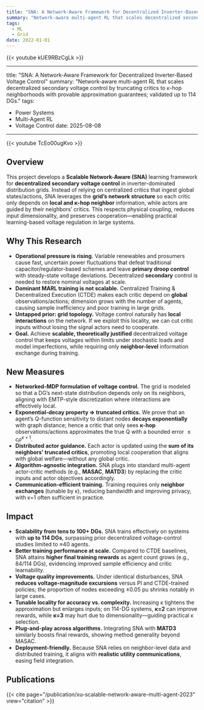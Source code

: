 ```yaml
---
title: "SNA: A Network-Aware Framework for Decentralized Inverter-Based Voltage Control"
summary: "Network-aware multi-agent RL that scales decentralized secondary voltage control by truncating critics to κ-hop neighborhoods with provable approximation guarantees; validated up to 114 DGs."
tags:
  - ML
  - Grid
date: 2022-01-01
---
```



{{< youtube kUE9RBzCgLk >}}

---

title: "SNA: A Network-Aware Framework for Decentralized Inverter-Based Voltage Control"
summary: "Network-aware multi-agent RL that scales decentralized secondary voltage control by truncating critics to κ-hop neighborhoods with provable approximation guarantees; validated up to 114 DGs."
tags:

* Power Systems
* Multi-Agent RL
* Voltage Control
  date: 2025-08-08

---

{{< youtube TcEo00ugKvo >}}

## Overview

This project develops a **Scalable Network-Aware (SNA)** learning framework for **decentralized secondary voltage control** in inverter-dominated distribution grids. Instead of relying on centralized critics that ingest global states/actions, SNA leverages the **grid’s network structure** so each critic only depends on **local and κ-hop neighbor** information, while actors are guided by their neighbors’ critics. This respects physical coupling, reduces input dimensionality, and preserves cooperation—enabling practical learning-based voltage regulation in large systems.

## Why This Research

* **Operational pressure is rising.** Variable renewables and prosumers cause fast, uncertain power fluctuations that defeat traditional capacitor/regulator-based schemes and leave **primary droop control** with steady-state voltage deviations. Decentralized **secondary** control is needed to restore nominal voltages at scale.
* **Dominant MARL training is not scalable.** Centralized Training & Decentralized Execution (CTDE) makes each critic depend on **global** observations/actions; dimension grows with the number of agents, causing sample inefficiency and poor training in large grids.
* **Untapped prior: grid topology.** Voltage control naturally has **local interactions** on the network. If we exploit this locality, we can cut critic inputs without losing the signal actors need to cooperate.
* **Goal.** Achieve **scalable, theoretically justified** decentralized voltage control that keeps voltages within limits under stochastic loads and model imperfections, while requiring only **neighbor-level** information exchange during training.

## New Measures

* **Networked-MDP formulation of voltage control.** The grid is modeled so that a DG’s next-state distribution depends only on its neighbors, aligning with EMTP-style discretization where interactions are effectively local.
* **Exponential-decay property ⇒ truncated critics.** We prove that an agent’s Q-function sensitivity to distant nodes **decays exponentially** with graph distance; hence a critic that only sees **κ-hop** observations/actions approximates the true Q with a bounded error $\le c \rho^{\kappa+1}$.
* **Distributed actor guidance.** Each actor is updated using the **sum of its neighbors’ truncated critics**, promoting local cooperation that aligns with global welfare—without any global critic.
* **Algorithm-agnostic integration.** SNA plugs into standard multi-agent actor-critic methods (e.g., **MASAC**, **MATD3**) by replacing the critic inputs and actor objectives accordingly.
* **Communication-efficient training.** Training requires only **neighbor exchanges** (tunable by κ), reducing bandwidth and improving privacy, with κ=1 often sufficient in practice.

## Impact

* **Scalability from tens to 100+ DGs.** SNA trains effectively on systems with **up to 114 DGs**, surpassing prior decentralized voltage-control studies limited to ≈40 agents.
* **Better training performance at scale.** Compared to CTDE baselines, SNA attains **higher final training rewards** as agent count grows (e.g., 84/114 DGs), evidencing improved sample efficiency and critic learnability.
* **Voltage quality improvements.** Under identical disturbances, SNA **reduces voltage-magnitude excursions** versus PI and CTDE-trained policies; the proportion of nodes exceeding ±0.05 pu shrinks notably in large cases.
* **Tunable locality for accuracy vs. complexity.** Increasing κ tightens the approximation but enlarges inputs; on 114-DG systems, **κ=2** can improve rewards, while **κ=3** may hurt due to dimensionality—guiding practical κ selection.
* **Plug-and-play across algorithms.** Integrating SNA with **MATD3** similarly boosts final rewards, showing method generality beyond MASAC.
* **Deployment-friendly.** Because SNA relies on neighbor-level data and distributed training, it aligns with **realistic utility communications**, easing field integration.

## Publications




{{< cite page="/publication/xu-scalable-network-aware-multi-agent-2023" view="citation" >}}




